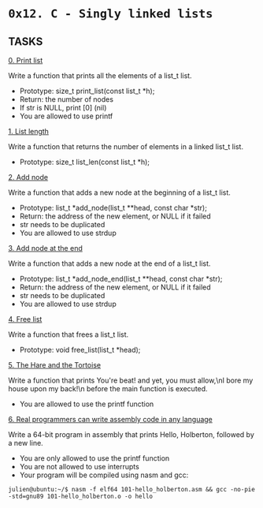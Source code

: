`0x12. C - Singly linked lists`
============


## TASKS


[0. Print list](https://github.com/Finally-Kwaku/alx-low_level_programming/blob/master/0x12-singly_linked_lists/0-print_list.c)

Write a function that prints all the elements of a list_t list.
* Prototype: size_t print_list(const list_t *h);
* Return: the number of nodes
* If str is NULL, print [0] (nil)
* You are allowed to use printf


[1. List length](https://github.com/Finally-Kwaku/alx-low_level_programming/blob/master/0x12-singly_linked_lists/1-list_len.c)

Write a function that returns the number of elements in a linked list_t list.
* Prototype: size_t list_len(const list_t *h);


[2. Add node](https://github.com/Finally-Kwaku/alx-low_level_programming/blob/master/0x12-singly_linked_lists/2-add_node.c)

Write a function that adds a new node at the beginning of a list_t list.
* Prototype: list_t *add_node(list_t **head, const char *str);
* Return: the address of the new element, or NULL if it failed
* str needs to be duplicated
* You are allowed to use strdup


[3. Add node at the end](https://github.com/Finally-Kwaku/alx-low_level_programming/blob/master/0x12-singly_linked_lists/3-add_node_end.c)

Write a function that adds a new node at the end of a list_t list.
* Prototype: list_t *add_node_end(list_t **head, const char *str);
* Return: the address of the new element, or NULL if it failed
* str needs to be duplicated
* You are allowed to use strdup


[4. Free list](https://github.com/Finally-Kwaku/alx-low_level_programming/blob/master/0x12-singly_linked_lists/4-free_list.c)

Write a function that frees a list_t list.
* Prototype: void free_list(list_t *head);


[5. The Hare and the Tortoise](https://github.com/Finally-Kwaku/alx-low_level_programming/blob/master/0x12-singly_linked_lists/100-first.c)

Write a function that prints You're beat! and yet, you must allow,\nI bore my house upon my back!\n before the main function is executed.
* You are allowed to use the printf function


[6. Real programmers can write assembly code in any language](https://github.com/Finally-Kwaku/alx-low_level_programming/blob/master/0x12-singly_linked_lists/101-hello_holberton.asm)

Write a 64-bit program in assembly that prints Hello, Holberton, followed by a new line.
* You are only allowed to use the printf function
* You are not allowed to use interrupts
* Your program will be compiled using nasm and gcc:

`julien@ubuntu:~/$ nasm -f elf64 101-hello_holberton.asm && gcc -no-pie -std=gnu89 101-hello_holberton.o -o hello`
